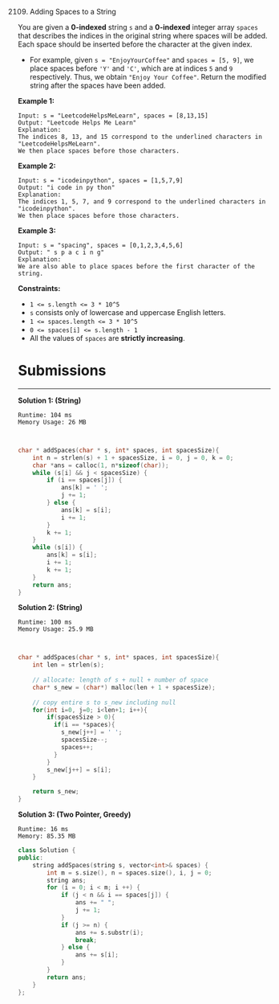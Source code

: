 2109. Adding Spaces to a String

You are given a **0-indexed** string `s` and a **0-indexed** integer array `spaces` that describes the indices in the original string where spaces will be added. Each space should be inserted before the character at the given index.

* For example, given `s = "EnjoyYourCoffee"` and `spaces = [5, 9]`, we place spaces before `'Y'` and `'C'`, which are at indices `5` and `9` respectively. Thus, we obtain `"Enjoy Your Coffee"`.
Return the modified string after the spaces have been added.

 

**Example 1:**
```
Input: s = "LeetcodeHelpsMeLearn", spaces = [8,13,15]
Output: "Leetcode Helps Me Learn"
Explanation: 
The indices 8, 13, and 15 correspond to the underlined characters in "LeetcodeHelpsMeLearn".
We then place spaces before those characters.
```

**Example 2:**
```
Input: s = "icodeinpython", spaces = [1,5,7,9]
Output: "i code in py thon"
Explanation:
The indices 1, 5, 7, and 9 correspond to the underlined characters in "icodeinpython".
We then place spaces before those characters.
```

**Example 3:**
```
Input: s = "spacing", spaces = [0,1,2,3,4,5,6]
Output: " s p a c i n g"
Explanation:
We are also able to place spaces before the first character of the string.
```

**Constraints:**

* `1 <= s.length <= 3 * 10^5`
* `s` consists only of lowercase and uppercase English letters.
* `1 <= spaces.length <= 3 * 10^5`
* `0 <= spaces[i] <= s.length - 1`
* All the values of `spaces` are **strictly increasing**.

# Submissions
---
**Solution 1: (String)**
```
Runtime: 104 ms
Memory Usage: 26 MB
```
```c


char * addSpaces(char * s, int* spaces, int spacesSize){
    int n = strlen(s) + 1 + spacesSize, i = 0, j = 0, k = 0;
    char *ans = calloc(1, n*sizeof(char));
    while (s[i] && j < spacesSize) {
        if (i == spaces[j]) {
            ans[k] = ' ';
            j += 1;
        } else {
            ans[k] = s[i];
            i += 1;
        }
        k += 1;
    }
    while (s[i]) {
        ans[k] = s[i];
        i += 1;
        k += 1;
    }
    return ans;
}
```

**Solution 2: (String)**
```
Runtime: 100 ms
Memory Usage: 25.9 MB
```
```c


char * addSpaces(char * s, int* spaces, int spacesSize){
    int len = strlen(s);
    
    // allocate: length of s + null + number of space
    char* s_new = (char*) malloc(len + 1 + spacesSize);
    
    // copy entire s to s_new including null
    for(int i=0, j=0; i<len+1; i++){
        if(spacesSize > 0){
          if(i == *spaces){
            s_new[j++] = ' ';
            spacesSize--;
            spaces++;
          }
        } 
        s_new[j++] = s[i];
    }

    return s_new;
}
```

**Solution 3: (Two Pointer, Greedy)**
```
Runtime: 16 ms
Memory: 85.35 MB
```
```c++
class Solution {
public:
    string addSpaces(string s, vector<int>& spaces) {
        int m = s.size(), n = spaces.size(), i, j = 0;
        string ans;
        for (i = 0; i < m; i ++) {
            if (j < n && i == spaces[j]) {
                ans += " ";
                j += 1;
            }
            if (j >= n) {
                ans += s.substr(i);
                break;
            } else {
                ans += s[i];
            }
        }
        return ans;
    }
};
```
